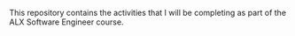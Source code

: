 This repository contains the activities that I will be completing as part of the ALX Software Engineer course.
